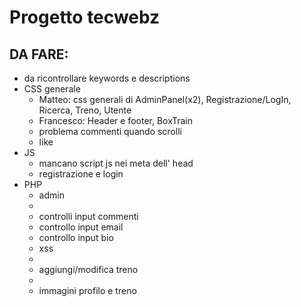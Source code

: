 # Progetto tecwebz
## DA FARE:
* da ricontrollare keywords e descriptions
* CSS generale
  * Matteo: css generali di AdminPanel(x2), Registrazione/LogIn, Ricerca, Treno, Utente
  * Francesco: Header e footer, BoxTrain
  * problema commenti quando scrolli
  * like
* JS
  * mancano script js nei meta dell' head
  * registrazione e login
* PHP
  * admin
  * 
  * controlli input commenti
  * controllo input email
  * controllo input bio
  * xss
  * 
  * aggiungi/modifica treno
  * 
  * immagini profilo e treno